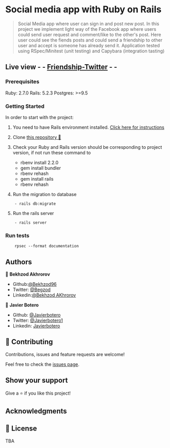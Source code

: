 # Social media app with Ruby on Rails

> Social Media app where user can sign in and post new post. In this project we implement light way of the Facebook app where users could send user request and comment/like to the other's post. Here user could see the fiends posts and could send a friendship to other user and accept is someone has already send it. Application tested using RSpec/Minitest (unit testing) and Capybara (integration tasting)


## Live view  - - [Friendship-Twitter](https://friendship-twitter.herokuapp.com/) - - 

### Prerequisites

Ruby: 2.7.0
Rails: 5.2.3
Postgres: >=9.5

### Getting Started

In order to start with the project:

1. You need to have Rails environment installed. [Click here for instructions](https://github.com/Bekhzod96/ror-social-scaffold.git)
2. Clone [this repository :blue_book:](https://github.com/Bekhzod96/ror-social-scaffold.git)
3. Check your Ruby and Rails version should be corresponding to project version, if not run these command to
    - rbenv install 2.2.0
    - gem install bundler
    - rbenv rehash
    - gem install rails
    - rbenv rehash

4. Run the migration to database

`````
    - rails db:migrate
`````

5. Run the rails server

`````
    - rails server
`````

### Run tests

```
    rpsec --format documentation
```
## Authors

👤 **Bekhzod Akhrorov**

- Github:[@Bekhzod96](https://github.com/Bekhzod96)
- Twitter: [@Begzod](https://twitter.com/25d47e8987f740b)
- Linkedin:[@Bekhzod AKhrorov](https://www.linkedin.com/in/bekhzod-akhrorov/)


👤 **Javier Botero**

- Github: [@Javierbotero](https://github.com/javierbotero)
- Twitter: [@Javierbotero1](https://twitter.com/JavierBotero1)
- Linkedin: [Javierbotero](https://www.linkedin.com/in/javier-botero-044686155/)

## 🤝 Contributing

Contributions, issues and feature requests are welcome!

Feel free to check the [issues page](issues/).

## Show your support

Give a ⭐️ if you like this project!

## Acknowledgments

## 📝 License

TBA

